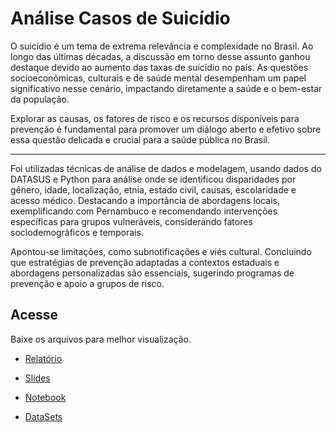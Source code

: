 # Análise Casos de Suicídio

O suicídio é um tema de extrema relevância e complexidade no Brasil. Ao longo das últimas décadas, a discussão em torno desse assunto ganhou destaque devido ao aumento das taxas de suicídio no país. As questões socioeconômicas, culturais e de saúde mental desempenham um papel significativo nesse cenário, impactando diretamente a saúde e o bem-estar da população.

Explorar as causas, os fatores de risco e os recursos disponíveis para prevenção é fundamental para promover um diálogo aberto e efetivo sobre essa questão delicada e crucial para a saúde pública no Brasil.

---



Foi utilizadas técnicas de análise de dados e modelagem, usando dados do DATASUS e Python para análise onde se identificou disparidades por gênero, idade, localização, etnia, estado civil, causas, escolaridade e acesso médico.
Destacando a importância de abordagens locais, exemplificando com Pernambuco e recomendando intervenções específicas para grupos vulneráveis, considerando fatores sociodemográficos e temporais.

Apontou-se limitações, como subnotificações e viés cultural. Concluindo que estratégias de prevenção adaptadas a contextos estaduais e abordagens personalizadas são essenciais, sugerindo programas de prevenção e apoio a grupos de risco.


## Acesse
Baixe os arquivos para melhor visualização.

 - [Relatório](https://github.com/KevynSantos23/Analise_CasosSuicidios/blob/main/relatorio/Relat%C3%B3rio_CasosSuic%C3%ADdios.pdf)

- [Slides](https://github.com/KevynSantos23/Analise_CasosSuicidios/blob/main/slides/semin%C3%A1rio%20datascience.pdf)

- [Notebook](https://github.com/KevynSantos23/Analise_CasosSuicidios/blob/main/notebook/Seminario_DataScience.ipynb)

- [DataSets](https://github.com/KevynSantos23/Analise_CasosSuicidios/blob/main/dataSets/archive.zip)
